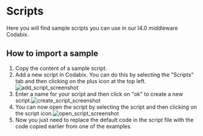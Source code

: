 # Scripts
Here you will find sample scripts you can use in our I4.0 middleware Codabix.
## How to import a sample
1. Copy the content of a sample script.
2. Add a new script in Codabix. You can do this by selecting the "Scripts" tab and then clicking on the plus icon at the top left.![add_script_screenshot](https://github.com/Traeger-GmbH/codabix-samples/assets/54576581/10dd3830-b8d6-48ad-807c-10d60c5ab8ae)
3. Enter a name for your script and then click on "ok" to create a new script.![create_script_screenshot](https://github.com/Traeger-GmbH/codabix-samples/assets/54576581/adf7a39b-8473-4c9e-8ac3-30b7d1101fdd)
4. You can now open the script by selecting the script and then clicking on the script icon.![open_script_screenshot](https://github.com/Traeger-GmbH/codabix-samples/assets/54576581/6b68628c-d135-469d-a5f3-a73d6386a230)
5. Now you just need to replace the default code in the script file with the code copied earlier from one of the examples.
